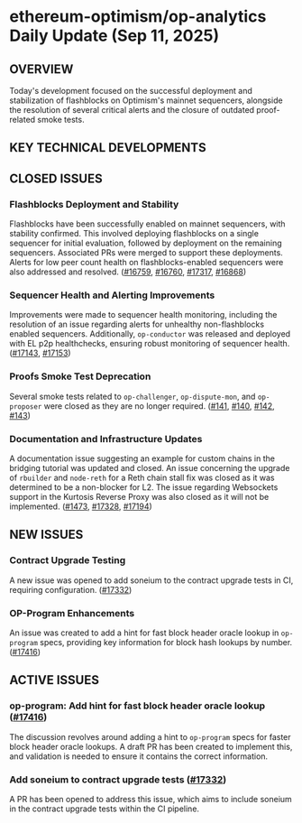 # ethereum-optimism/op-analytics Daily Update (Sep 11, 2025)
## OVERVIEW 
Today's development focused on the successful deployment and stabilization of flashblocks on Optimism's mainnet sequencers, alongside the resolution of several critical alerts and the closure of outdated proof-related smoke tests.

## KEY TECHNICAL DEVELOPMENTS

## CLOSED ISSUES

### Flashblocks Deployment and Stability
Flashblocks have been successfully enabled on mainnet sequencers, with stability confirmed. This involved deploying flashblocks on a single sequencer for initial evaluation, followed by deployment on the remaining sequencers. Associated PRs were merged to support these deployments. Alerts for low peer count health on flashblocks-enabled sequencers were also addressed and resolved. ([#16759](https://github.com/ethereum-optimism/op-analytics/issues/16759), [#16760](https://github.com/ethereum-optimism/op-analytics/issues/16760), [#17317](https://github.com/ethereum-optimism/op-analytics/issues/17317), [#16868](https://github.com/ethereum-optimism/op-analytics/issues/16868))

### Sequencer Health and Alerting Improvements
Improvements were made to sequencer health monitoring, including the resolution of an issue regarding alerts for unhealthy non-flashblocks enabled sequencers. Additionally, `op-conductor` was released and deployed with EL p2p healthchecks, ensuring robust monitoring of sequencer health. ([#17143](https://github.com/ethereum-optimism/op-analytics/issues/17143), [#17153](https://github.com/ethereum-optimism/op-analytics/issues/17153))

### Proofs Smoke Test Deprecation
Several smoke tests related to `op-challenger`, `op-dispute-mon`, and `op-proposer` were closed as they are no longer required. ([#141](https://github.com/ethereum-optimism/op-analytics/issues/141), [#140](https://github.com/ethereum-optimism/op-analytics/issues/140), [#142](https://github.com/ethereum-optimism/op-analytics/issues/142), [#143](https://github.com/ethereum-optimism/op-analytics/issues/143))

### Documentation and Infrastructure Updates
A documentation issue suggesting an example for custom chains in the bridging tutorial was updated and closed. An issue concerning the upgrade of `rbuilder` and `node-reth` for a Reth chain stall fix was closed as it was determined to be a non-blocker for L2. The issue regarding Websockets support in the Kurtosis Reverse Proxy was also closed as it will not be implemented. ([#1473](https://github.com/ethereum-optimism/op-analytics/issues/1473), [#17328](https://github.com/ethereum-optimism/op-analytics/issues/17328), [#17194](https://github.com/ethereum-optimism/op-analytics/issues/17194))

## NEW ISSUES

### Contract Upgrade Testing
A new issue was opened to add soneium to the contract upgrade tests in CI, requiring configuration. ([#17332](https://github.com/ethereum-optimism/op-analytics/issues/17332))

### OP-Program Enhancements
An issue was created to add a hint for fast block header oracle lookup in `op-program` specs, providing key information for block hash lookups by number. ([#17416](https://github.com/ethereum-optimism/op-analytics/issues/17416))

## ACTIVE ISSUES

### op-program: Add hint for fast block header oracle lookup ([#17416](https://github.com/ethereum-optimism/op-analytics/issues/17416))
The discussion revolves around adding a hint to `op-program` specs for faster block header oracle lookups. A draft PR has been created to implement this, and validation is needed to ensure it contains the correct information.

### Add soneium to contract upgrade tests ([#17332](https://github.com/ethereum-optimism/op-analytics/issues/17332))
A PR has been opened to address this issue, which aims to include soneium in the contract upgrade tests within the CI pipeline.